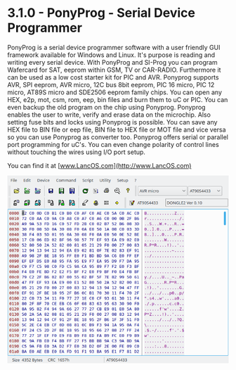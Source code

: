 # 3.1.0 - PonyProg - Serial Device Programmer
PonyProg is a serial device programmer software with a user friendly GUI framework available for Windows and Linux. It's purpose is reading and writing every serial device. With PonyProg and SI-Prog you can program Wafercard for SAT, eeprom within GSM, TV or CAR-RADIO. Furthermore it can be used as a low cost starter kit for PIC and AVR.
Ponyprog supports AVR, SPI eeprom, AVR micro, 12C bus 8bit eeprom, PIC 16 micro, PIC 12 micro, AT89S micro and SDE2506 eeprom family chips.
You can open any HEX, e2p, mot, csm, rom, eep, bin files and burn them to uC or PIC. You can even backup the old program on the chip using Ponyprog. Ponyprog enables the user to write, verify and erase data on the microchip.
Also setting fuse bits and locks using Ponyprog is possible. You can save any HEX file to BIN file or eep file, BIN file to HEX file or MOT file and vice versa so you can use Ponyprog as converter too. Ponyprog offers serial or parallel port programming for uC's. You can even change polarity of control lines without touching the wires using I/O port setup. 

You can find it at [www.LancOS.com](http://www.LancOS.com) 

![Screenshot](Screenshot.png  "Screenshot")
